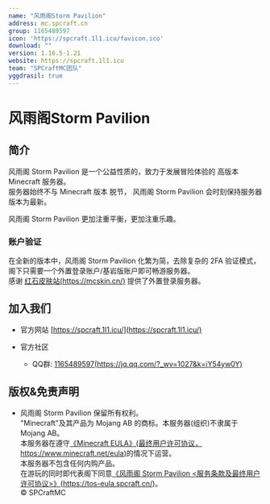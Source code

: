 ```yaml
---
name: "风雨阁Storm Pavilion"
address: mc.spcraft.cn
group: 1165489597
icon: 'https://spcraft.1l1.icu/favicon.ico'
download: ""
version: 1.16.5-1.21
website: https://spcraft.1l1.icu
team: "SPCraftMC团队"
yggdrasil: true
---
```

# 风雨阁Storm Pavilion

## 简介

风雨阁 Storm Pavilion 是一个公益性质的，致力于发展冒险体验的 高版本 Minecraft 服务器。  
服务器始终不与 Minecraft 版本 脱节， 风雨阁 Storm Pavilion 会时刻保持服务器版本为最新。  
  
风雨阁 Storm Pavilion 更加注重平衡，更加注重乐趣。

### 账户验证

在全新的版本中，风雨阁 Storm Pavilion 化繁为简，去除复杂的 2FA 验证模式，阁下只需要一个外置登录账户/基岩版账户即可畅游服务器。  
感谢 [红石皮肤站(https://mcskin.cn/)](https://mcskin.cn/)<!--，[星空皮肤站(https://star-skin.cn/)](https://star-skin.cn/)--> 提供了外置登录服务器。

## 加入我们

- 官方网站 [https://spcraft.1l1.icu/](https://spcraft.1l1.icu/)

- 官方社区
  - QQ群: [1165489597(https://jq.qq.com/?_wv=1027&k=iY54yw0Y)](https://jq.qq.com/?_wv=1027&k=iY54yw0Y)
 

## 版权&免责声明

* 风雨阁 Storm Pavilion 保留所有权利。  
"Minecraft"及其产品为 Mojang AB 的商标。本服务器(组织)不隶属于 Mojang AB。  
本服务器在遵守[《Minecraft EULA》(最终用户许可协议，https://www.minecraft.net/eula)](https://www.minecraft.net/eula)的情况下运营。  
本服务器不包含任何内购产品。  
在游玩的同时即代表阁下同意[《风雨阁 Storm Pavilion <服务条款及最终用户许可协议>》(https://tos-eula.spcraft.cn/)](https://tos-eula.spcraft.cn/)。  
© SPCraftMC
